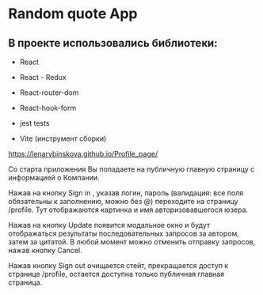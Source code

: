 # Random quote App
## В проекте использовались библиотеки:
- React
- React - Redux
- React-router-dom
- React-hook-form
- jest tests

- Vite (инструмент сборки)

https://lenarybinskova.github.io/Profile_page/

Со старта приложения Вы попадаете на публичную главную страницу с информацией о Компании.

Нажав на кнопку Sign in , указав логин, пароль (валидация: все поля обязательны к заполнению, можно без @) переходите на страницу /profile.
Тут отображаются картинка и имя авторизовавшегося юзера.

Нажав на кнопку Update появится модальное окно и будут отображаться результаты последовательных запросов за автором, затем за цитатой. 
В любой момент можно отменить отправку запросов, нажав кнопку Cancel.

Нажав кнопку Sign out очищается стейт, прекращается доступ к странице /profile, остается доступна только публичная главная страница.



